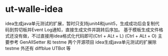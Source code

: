 # ut-walle-idea
idea生成java单元测试的扩展，暂时只支持junit4和junit5，生成成功后会复制代码到剪切板并Event Log通知，直接生成文件并跳转后序加。
基于模板生成文件格式还没有做，不过直接用idea格式化代码即可(Ctrl + ALt + L) (Ctrl + ALt + O)
主要参考 GenAllSetter 和 testme 两个开源项目
idea生成java单元测试的扩展除testme 外还有 diffblue UTBot 等
